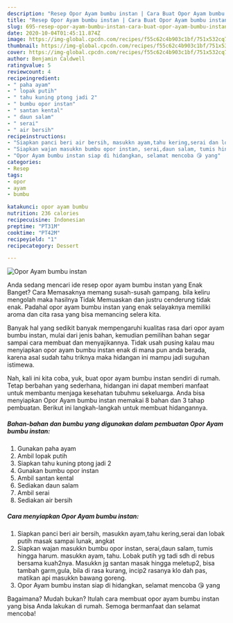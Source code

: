 ```yaml
---
description: "Resep Opor Ayam bumbu instan | Cara Buat Opor Ayam bumbu instan Yang Menggugah Selera"
title: "Resep Opor Ayam bumbu instan | Cara Buat Opor Ayam bumbu instan Yang Menggugah Selera"
slug: 695-resep-opor-ayam-bumbu-instan-cara-buat-opor-ayam-bumbu-instan-yang-menggugah-selera
date: 2020-10-04T01:45:11.874Z
image: https://img-global.cpcdn.com/recipes/f55c62c4b903c1bf/751x532cq70/opor-ayam-bumbu-instan-foto-resep-utama.jpg
thumbnail: https://img-global.cpcdn.com/recipes/f55c62c4b903c1bf/751x532cq70/opor-ayam-bumbu-instan-foto-resep-utama.jpg
cover: https://img-global.cpcdn.com/recipes/f55c62c4b903c1bf/751x532cq70/opor-ayam-bumbu-instan-foto-resep-utama.jpg
author: Benjamin Caldwell
ratingvalue: 5
reviewcount: 4
recipeingredient:
- " paha ayam"
- " lopak putih"
- " tahu kuning ptong jadi 2"
- " bumbu opor instan"
- " santan kental"
- " daun salam"
- " serai"
- " air bersih"
recipeinstructions:
- "Siapkan panci beri air bersih, masukkn ayam,tahu kering,serai dan lobak putih masak sampai lunak, angkat"
- "Siapkan wajan masukkn bumbu opor instan, serai,daun salam, tumis hingga harum. masukkn ayam, tahu. Lobak putih yg tadi sdh di rebus bersama kuah2nya. Masukkn jg santan masak hingga meletup2, bisa tambah garm,gula, bila di rasa kurang, incip2 rasanya klo dah pas, matikan api masukkn bawang goreng."
- "Opor Ayam bumbu instan siap di hidangkan, selamat mencoba 😘 yang"
categories:
- Resep
tags:
- opor
- ayam
- bumbu

katakunci: opor ayam bumbu 
nutrition: 236 calories
recipecuisine: Indonesian
preptime: "PT31M"
cooktime: "PT42M"
recipeyield: "1"
recipecategory: Dessert

---
```



![Opor Ayam bumbu instan](https://img-global.cpcdn.com/recipes/f55c62c4b903c1bf/751x532cq70/opor-ayam-bumbu-instan-foto-resep-utama.jpg)

Anda sedang mencari ide resep opor ayam bumbu instan yang Enak Banget? Cara Memasaknya memang susah-susah gampang. bila keliru mengolah maka hasilnya Tidak Memuaskan dan justru cenderung tidak enak. Padahal opor ayam bumbu instan yang enak selayaknya memiliki aroma dan cita rasa yang bisa memancing selera kita.



Banyak hal yang sedikit banyak mempengaruhi kualitas rasa dari opor ayam bumbu instan, mulai dari jenis bahan, kemudian pemilihan bahan segar sampai cara membuat dan menyajikannya. Tidak usah pusing kalau mau menyiapkan opor ayam bumbu instan enak di mana pun anda berada, karena asal sudah tahu triknya maka hidangan ini mampu jadi suguhan istimewa.


Nah, kali ini kita coba, yuk, buat opor ayam bumbu instan sendiri di rumah. Tetap berbahan yang sederhana, hidangan ini dapat memberi manfaat untuk membantu menjaga kesehatan tubuhmu sekeluarga. Anda bisa menyiapkan Opor Ayam bumbu instan memakai 8 bahan dan 3 tahap pembuatan. Berikut ini langkah-langkah untuk membuat hidangannya.

<!--inarticleads1-->

##### Bahan-bahan dan bumbu yang digunakan dalam pembuatan Opor Ayam bumbu instan:

1. Gunakan  paha ayam
1. Ambil  lopak putih
1. Siapkan  tahu kuning ptong jadi 2
1. Gunakan  bumbu opor instan
1. Ambil  santan kental
1. Sediakan  daun salam
1. Ambil  serai
1. Sediakan  air bersih




<!--inarticleads2-->

##### Cara menyiapkan Opor Ayam bumbu instan:

1. Siapkan panci beri air bersih, masukkn ayam,tahu kering,serai dan lobak putih masak sampai lunak, angkat
1. Siapkan wajan masukkn bumbu opor instan, serai,daun salam, tumis hingga harum. masukkn ayam, tahu. Lobak putih yg tadi sdh di rebus bersama kuah2nya. Masukkn jg santan masak hingga meletup2, bisa tambah garm,gula, bila di rasa kurang, incip2 rasanya klo dah pas, matikan api masukkn bawang goreng.
1. Opor Ayam bumbu instan siap di hidangkan, selamat mencoba 😘 yang




Bagaimana? Mudah bukan? Itulah cara membuat opor ayam bumbu instan yang bisa Anda lakukan di rumah. Semoga bermanfaat dan selamat mencoba!

